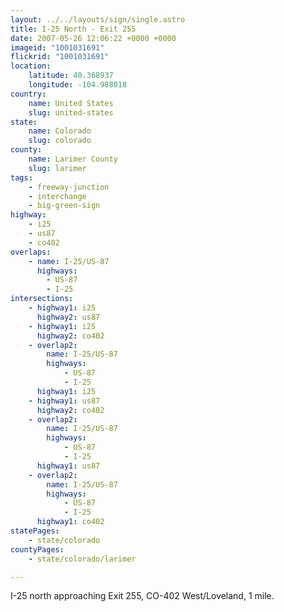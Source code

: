 ```yaml
---
layout: ../../layouts/sign/single.astro
title: I-25 North - Exit 255
date: 2007-05-26 12:06:22 +0000 +0000
imageid: "1001031691"
flickrid: "1001031691"
location:
    latitude: 40.368937
    longitude: -104.988018
country:
    name: United States
    slug: united-states
state:
    name: Colorado
    slug: colorado
county:
    name: Larimer County
    slug: larimer
tags:
    - freeway-junction
    - interchange
    - big-green-sign
highway:
    - i25
    - us87
    - co402
overlaps:
    - name: I-25/US-87
      highways:
        - US-87
        - I-25
intersections:
    - highway1: i25
      highway2: us87
    - highway1: i25
      highway2: co402
    - overlap2:
        name: I-25/US-87
        highways:
            - US-87
            - I-25
      highway1: i25
    - highway1: us87
      highway2: co402
    - overlap2:
        name: I-25/US-87
        highways:
            - US-87
            - I-25
      highway1: us87
    - overlap2:
        name: I-25/US-87
        highways:
            - US-87
            - I-25
      highway1: co402
statePages:
    - state/colorado
countyPages:
    - state/colorado/larimer

---
```

I-25 north approaching Exit 255, CO-402 West/Loveland, 1 mile.